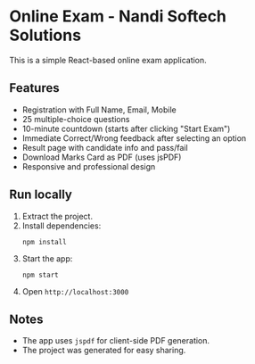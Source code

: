 # Online Exam - Nandi Softech Solutions

This is a simple React-based online exam application.

## Features
- Registration with Full Name, Email, Mobile
- 25 multiple-choice questions
- 10-minute countdown (starts after clicking "Start Exam")
- Immediate Correct/Wrong feedback after selecting an option
- Result page with candidate info and pass/fail
- Download Marks Card as PDF (uses jsPDF)
- Responsive and professional design

## Run locally
1. Extract the project.
2. Install dependencies:
   ```
   npm install
   ```
3. Start the app:
   ```
   npm start
   ```
4. Open `http://localhost:3000`

## Notes
- The app uses `jspdf` for client-side PDF generation.
- The project was generated for easy sharing.

